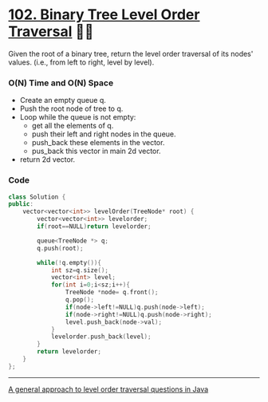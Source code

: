 # [102. Binary Tree Level Order Traversal](https://leetcode.com/problems/binary-tree-level-order-traversal/) 🌟🌟

Given the root of a binary tree, return the level order traversal of its nodes' values. (i.e., from left to right, level by level).

### O(N) Time and O(N) Space

- Create an empty queue q.
- Push the root node of tree to q.
- Loop while the queue is not empty:
  - get all the elements of q.
  - push their left and right nodes in the queue.
  - push_back these elements in the vector.
  - pus_back this vector in main 2d vector.
- return 2d vector.

### Code

```cpp
class Solution {
public:
    vector<vector<int>> levelOrder(TreeNode* root) {
        vector<vector<int>> levelorder;
        if(root==NULL)return levelorder;

        queue<TreeNode *> q;
        q.push(root);

        while(!q.empty()){
            int sz=q.size();
            vector<int> level;
            for(int i=0;i<sz;i++){
                TreeNode *node= q.front();
                q.pop();
                if(node->left!=NULL)q.push(node->left);
                if(node->right!=NULL)q.push(node->right);
                level.push_back(node->val);
            }
            levelorder.push_back(level);
        }
        return levelorder;
    }
};
```

---

[A general approach to level order traversal questions in Java](https://leetcode.com/problems/binary-tree-level-order-traversal/discuss/114449/A-general-approach-to-level-order-traversal-questions-in-Java)
